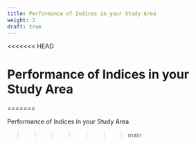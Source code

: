 ```yaml
---
title: Performance of Indices in your Study Area
weight: 2
draft: true
---
```

<<<<<<< HEAD
# Performance of Indices in your Study Area
=======


Performance of Indices in your Study Area
>>>>>>> main
